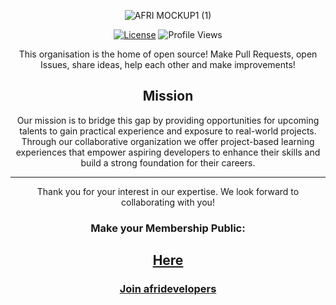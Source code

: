 <div align="center">
  
![AFRI MOCKUP1 (1)](https://github.com/afridevelopers/.github/assets/112781610/854f5772-576e-4878-b0a1-f36cdccd568e)


</div>



<div align="center">

[![License](https://img.shields.io/badge/license-MIT-blue.svg)](https://opensource.org/licenses/MIT)
![Profile Views](https://komarev.com/ghpvc/?username=xxpert-solutions&color=brightgreen)

</div>



<div align="center">
  

This organisation is the home of open source! Make Pull Requests, open Issues, share ideas, help each other and make improvements!


## Mission

Our mission is to bridge this gap by providing opportunities for upcoming talents to gain practical experience and exposure to real-world projects. 
Through our collaborative organization we offer project-based learning experiences that empower aspiring developers 
to enhance their skills and build a strong foundation for their careers.

---

Thank you for your interest in our expertise. We look forward to collaborating with you!

### Make your Membership Public:

<h2>
  
[Here](https://docs.github.com/en/account-and-profile/setting-up-and-managing-your-personal-account-on-github/managing-your-membership-in-organizations/publicizing-or-hiding-organization-membership)
</h2>

<h3>
  
[Join afridevelopers](https://github.com/afridevelopers/support/issues/new?assignees=&labels=github-invitation&template=invitation.yml&title=Please+invite+me+to+the+community)

</h>

</div>

